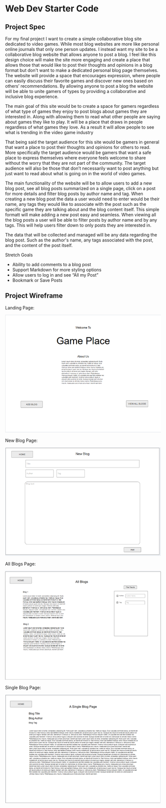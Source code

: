 # Web Dev Starter Code

## Project Spec

For my final project I want to create a simple collaborative blog site dedicated to video games. While most blog websites are more like personal online journals that only one person updates. I instead want my site to be a collaborative blog website that allows anyone to post a blog. I feel like this design choice will make the site more engaging and create a place that allows those that would like to post their thoughts and opinions in a blog format but don't want to make a dedicated personal blog page themselves. The website will provide a space that encourages expression, where people can easily discuss their favorite games and discover new ones based on others’ recommendations. By allowing anyone to post a blog the website will be able to unite gamers of types by providing a collaborative and inclusive blog experience.

The main goal of this site would be to create a space for gamers regardless of what type of games they enjoy to post blogs about games they are interested in. Along with allowing them to read what other people are saying about games they like to play. It will be a place that draws in people regardless of what games they love. As a result it will allow people to see what is trending in the video game industry

That being said the target audience for this site would be gamers in general that want a place to post their thoughts and opinions for others to read. More specifically the target audience would be gamers that want a safe place to express themselves where everyone feels welcome to share without the worry that they are not part of the community. The target audience will also be those that don’t necessarily want to post anything but just want to read about what is going on in the world of video games.

The main functionality of the website will be to allow users to add a new blog post, see all blog posts summarized on a single page, click on a post for more details and filter blog posts by author name and tag. When creating a new blog post the data a user would need to enter would be their name, any tags they would like to associate with the post such as the specific game they are talking about and the blog content itself. This simple formatt will make adding a new post easy and seamless. When viewing all the blog posts a user will be able to filter posts by author name and by any tags. This will help users filter down to only posts they are interested in.

The data that will be collected and managed will be any data regarding the blog post. Such as the author's name, any tags associated with the post, and the content of the post itself.

Stretch Goals
* Ability to add comments to a blog post
* Support Markdown for more styling options 
* Allow users to log in and see “All my Post”
* Bookmark or Save Posts


## Project Wireframe

Landing Page:

![landing-page](./wireframe/landing-page.png)

New Blog Page:

![new blog page](./wireframe/new-blog-page.png)

All Blogs Page:

![all blogs page](./wireframe/all-blogs-page.png)

Single Blog Page:

![single blog page](./wireframe/single-blog-page.png)
